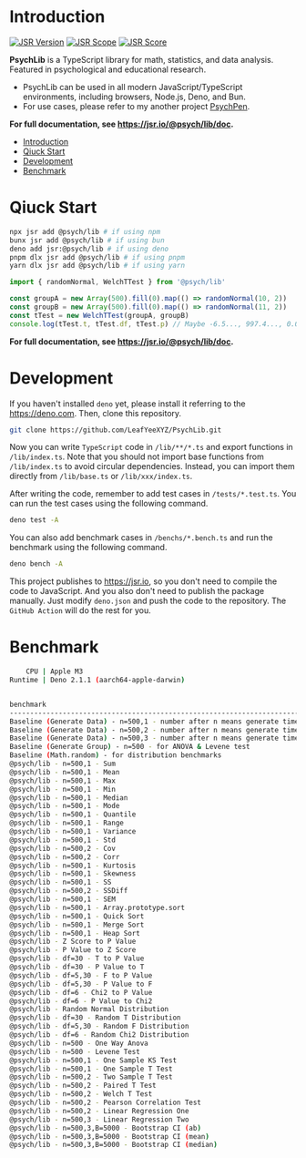 # Introduction

[![JSR Version](https://jsr.io/badges/@psych/lib)](https://jsr.io/@psych/lib) [![JSR Scope](https://jsr.io/badges/@psych)](https://jsr.io/@psych) [![JSR Score](https://jsr.io/badges/@psych/lib/score)](https://jsr.io/@psych/lib/score)

**PsychLib** is a TypeScript library for math, statistics, and data analysis. Featured in psychological and educational research.

- PsychLib can be used in all modern JavaScript/TypeScript environments, including browsers, Node.js, Deno, and Bun.
- For use cases, please refer to my another project [PsychPen](https://github.com/LeafYeeXYZ/PsychPen).

**For full documentation, see <https://jsr.io/@psych/lib/doc>.**

- [Introduction](#introduction)
- [Qiuck Start](#qiuck-start)
- [Development](#development)
- [Benchmark](#benchmark)

# Qiuck Start

```bash
npx jsr add @psych/lib # if using npm
bunx jsr add @psych/lib # if using bun
deno add jsr:@psych/lib # if using deno
pnpm dlx jsr add @psych/lib # if using pnpm
yarn dlx jsr add @psych/lib # if using yarn
```

```typescript
import { randomNormal, WelchTTest } from '@psych/lib'

const groupA = new Array(500).fill(0).map(() => randomNormal(10, 2))
const groupB = new Array(500).fill(0).map(() => randomNormal(11, 2))
const tTest = new WelchTTest(groupA, groupB)
console.log(tTest.t, tTest.df, tTest.p) // Maybe -6.5..., 997.4..., 0.0...
```

**For full documentation, see <https://jsr.io/@psych/lib/doc>.**

# Development

If you haven't installed `deno` yet, please install it referring to the <https://deno.com>. Then, clone this repository.

```bash
git clone https://github.com/LeafYeeXYZ/PsychLib.git
```

Now you can write `TypeScript` code in `/lib/**/*.ts` and export functions in `/lib/index.ts`. Note that you should not import base functions from `/lib/index.ts` to avoid circular dependencies. Instead, you can import them directly from `/lib/base.ts` or `/lib/xxx/index.ts`.

After writing the code, remember to add test cases in `/tests/*.test.ts`. You can run the test cases using the following command.

```bash
deno test -A
```

You can also add benchmark cases in `/benchs/*.bench.ts` and run the benchmark using the following command.

```bash
deno bench -A
```

This project publishes to <https://jsr.io>, so you don't need to compile the code to JavaScript. And you also don't need to publish the package manually. Just modify `deno.json` and push the code to the repository. The `GitHub Action` will do the rest for you.

# Benchmark

```bash
    CPU | Apple M3
Runtime | Deno 2.1.1 (aarch64-apple-darwin)


benchmark                                                                  time/iter (avg)        iter/s      (min … max)           p75      p99     p995
-------------------------------------------------------------------------- ----------------------------- --------------------- --------------------------
Baseline (Generate Data) - n=500,1 - number after n means generate times            8.6 µs       116,100 (  6.8 µs … 115.7 µs)   8.4 µs  12.2 µs  15.5 µs
Baseline (Generate Data) - n=500,2 - number after n means generate times           20.1 µs        49,770 ( 14.5 µs …   1.2 ms)  21.2 µs  61.4 µs  73.3 µs
Baseline (Generate Data) - n=500,3 - number after n means generate times           32.1 µs        31,160 ( 22.0 µs …   3.9 ms)  34.2 µs  86.3 µs 100.6 µs
Baseline (Generate Group) - n=500 - for ANOVA & Levene test                         9.8 µs       102,200 (  8.0 µs … 295.0 µs)   9.7 µs  13.7 µs  17.3 µs
Baseline (Math.random) - for distribution benchmarks                                3.7 ns   273,100,000 (  3.3 ns …  18.5 ns)   3.6 ns   8.4 ns   8.9 ns
@psych/lib - n=500,1 - Sum                                                         10.1 µs        99,290 (  7.9 µs … 471.3 µs)  11.8 µs  24.0 µs  31.2 µs
@psych/lib - n=500,1 - Mean                                                         9.8 µs       102,000 (  7.3 µs … 147.6 µs)  11.7 µs  14.5 µs  17.3 µs
@psych/lib - n=500,1 - Max                                                          8.9 µs       112,500 (  8.7 µs …  11.0 µs)   8.8 µs  11.0 µs  11.0 µs
@psych/lib - n=500,1 - Min                                                          9.2 µs       109,200 (  8.7 µs …  11.4 µs)   8.9 µs  11.4 µs  11.4 µs
@psych/lib - n=500,1 - Median                                                      32.5 µs        30,740 ( 27.2 µs … 183.4 µs)  34.0 µs  40.8 µs  55.8 µs
@psych/lib - n=500,1 - Mode                                                        53.6 µs        18,640 ( 46.9 µs … 191.5 µs)  54.2 µs  87.8 µs 115.7 µs
@psych/lib - n=500,1 - Quantile                                                    32.3 µs        30,950 ( 27.5 µs … 178.9 µs)  33.8 µs  40.2 µs  55.0 µs
@psych/lib - n=500,1 - Range                                                        9.5 µs       104,800 (  7.9 µs … 115.6 µs)   9.2 µs  13.5 µs  15.1 µs
@psych/lib - n=500,1 - Variance                                                    10.0 µs        99,820 (  7.8 µs … 152.9 µs)   9.2 µs  16.6 µs  18.0 µs
@psych/lib - n=500,1 - Std                                                          9.5 µs       105,500 (  7.7 µs … 190.3 µs)   9.2 µs  12.7 µs  13.9 µs
@psych/lib - n=500,2 - Cov                                                         20.1 µs        49,710 ( 15.3 µs … 149.1 µs)  22.9 µs  26.9 µs  30.7 µs
@psych/lib - n=500,2 - Corr                                                        21.7 µs        46,040 ( 17.0 µs … 195.1 µs)  24.6 µs  34.7 µs  38.5 µs
@psych/lib - n=500,1 - Kurtosis                                                    26.9 µs        37,180 ( 23.1 µs … 189.1 µs)  28.6 µs  32.9 µs  35.0 µs
@psych/lib - n=500,1 - Skewness                                                    27.4 µs        36,430 ( 23.3 µs … 157.8 µs)  29.0 µs  34.6 µs  37.5 µs
@psych/lib - n=500,1 - SS                                                          10.0 µs       100,300 (  7.8 µs … 198.0 µs)   9.2 µs  17.3 µs  19.6 µs
@psych/lib - n=500,2 - SSDiff                                                      20.5 µs        48,690 ( 15.9 µs … 140.6 µs)  25.6 µs  31.2 µs  48.4 µs
@psych/lib - n=500,1 - SEM                                                          9.6 µs       104,500 (  8.1 µs … 247.5 µs)   9.2 µs  13.5 µs  16.6 µs
@psych/lib - n=500,1 - Array.prototype.sort                                        69.6 µs        14,360 ( 62.6 µs … 204.3 µs)  69.5 µs  84.5 µs 143.4 µs
@psych/lib - n=500,1 - Quick Sort                                                  32.5 µs        30,800 ( 27.4 µs … 148.3 µs)  34.0 µs  39.8 µs  41.8 µs
@psych/lib - n=500,1 - Merge Sort                                                  54.3 µs        18,420 ( 37.9 µs …   7.3 ms)  46.2 µs 219.0 µs 379.5 µs
@psych/lib - n=500,1 - Heap Sort                                                   53.5 µs        18,700 ( 46.5 µs …   2.5 ms)  51.9 µs  82.6 µs 146.4 µs
@psych/lib - Z Score to P Value                                                     6.5 ns   153,100,000 (  6.4 ns …  20.2 ns)   6.5 ns   9.1 ns  12.5 ns
@psych/lib - P Value to Z Score                                                    14.9 ns    67,110,000 ( 14.1 ns …  29.0 ns)  14.8 ns  20.6 ns  21.3 ns
@psych/lib - df=30 - T to P Value                                                 116.7 ns     8,570,000 (107.2 ns … 134.1 ns) 117.2 ns 128.4 ns 129.5 ns
@psych/lib - df=30 - P Value to T                                                 506.0 ns     1,976,000 (484.4 ns … 520.6 ns) 509.1 ns 517.6 ns 520.6 ns
@psych/lib - df=5,30 - F to P Value                                                95.4 ns    10,480,000 ( 93.4 ns … 131.0 ns)  95.9 ns 105.0 ns 106.6 ns
@psych/lib - df=5,30 - P Value to F                                               563.2 ns     1,776,000 (536.7 ns … 595.1 ns) 565.2 ns 595.1 ns 595.1 ns
@psych/lib - df=6 - Chi2 to P Value                                                41.9 ns    23,890,000 ( 41.2 ns …  56.9 ns)  41.9 ns  44.2 ns  49.0 ns
@psych/lib - df=6 - P Value to Chi2                                               409.3 ns     2,443,000 (381.0 ns … 427.1 ns) 411.9 ns 421.7 ns 427.1 ns
@psych/lib - Random Normal Distribution                                            15.7 ns    63,660,000 ( 13.5 ns …  26.7 ns)  15.7 ns  21.5 ns  22.0 ns
@psych/lib - df=30 - Random T Distribution                                        133.2 ns     7,510,000 (122.0 ns … 149.4 ns) 133.8 ns 143.9 ns 146.1 ns
@psych/lib - df=5,30 - Random F Distribution                                      198.6 ns     5,034,000 (181.7 ns … 211.2 ns) 200.3 ns 208.9 ns 209.4 ns
@psych/lib - df=6 - Random Chi2 Distribution                                       95.6 ns    10,470,000 ( 86.6 ns … 108.7 ns)  96.4 ns 104.1 ns 108.0 ns
@psych/lib - n=500 - One Way Anova                                                 26.6 µs        37,650 ( 20.4 µs … 164.9 µs)  28.0 µs  34.9 µs  52.4 µs
@psych/lib - n=500 - Levene Test                                                   61.2 µs        16,340 ( 54.8 µs … 204.5 µs)  61.4 µs  72.5 µs 124.0 µs
@psych/lib - n=500,1 - One Sample KS Test                                         110.7 µs         9,035 (103.2 µs … 199.2 µs) 110.2 µs 176.2 µs 180.3 µs
@psych/lib - n=500,1 - One Sample T Test                                           10.6 µs        94,580 (  9.2 µs … 109.4 µs)  10.1 µs  16.8 µs  17.2 µs
@psych/lib - n=500,2 - Two Sample T Test                                           26.1 µs        38,260 ( 18.7 µs … 138.2 µs)  32.9 µs  36.0 µs  41.3 µs
@psych/lib - n=500,2 - Paired T Test                                               23.7 µs        42,270 ( 19.4 µs … 483.2 µs)  26.6 µs  32.0 µs  49.8 µs
@psych/lib - n=500,2 - Welch T Test                                                24.0 µs        41,590 ( 17.8 µs … 135.6 µs)  28.7 µs  36.5 µs  41.2 µs
@psych/lib - n=500,2 - Pearson Correlation Test                                    34.9 µs        28,670 ( 17.2 µs …   8.3 ms)  25.5 µs 298.2 µs 571.4 µs
@psych/lib - n=500,2 - Linear Regression One                                       35.3 µs        28,360 ( 20.3 µs …   1.7 ms)  46.2 µs  81.2 µs 122.6 µs
@psych/lib - n=500,3 - Linear Regression Two                                       68.4 µs        14,620 ( 43.6 µs … 194.3 µs)  72.2 µs 116.9 µs 145.9 µs
@psych/lib - n=500,3,B=5000 - Bootstrap CI (ab)                                    69.0 ms          14.5 ( 63.5 ms …  78.5 ms)  70.9 ms  78.5 ms  78.5 ms
@psych/lib - n=500,3,B=5000 - Bootstrap CI (mean)                                  37.9 ms          26.4 ( 35.7 ms …  40.2 ms)  38.8 ms  40.2 ms  40.2 ms
@psych/lib - n=500,3,B=5000 - Bootstrap CI (median)                               146.5 ms           6.8 (145.7 ms … 147.6 ms) 147.3 ms 147.6 ms 147.6 ms
```
